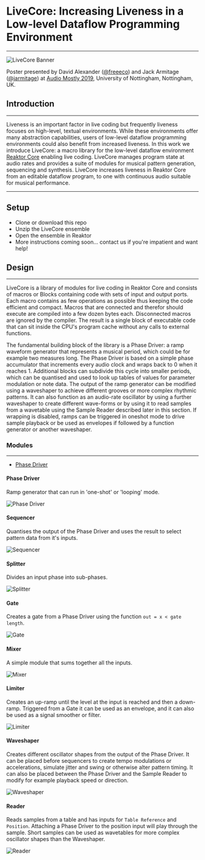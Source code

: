 # LiveCore: Increasing Liveness in a Low-level Dataflow Programming Environment
---

![LiveCore Banner](https://i.imgur.com/tMiYKKs.png)

Poster presented by David Alexander ([@freeeco](https://github.com/freeeco)) and Jack Armitage ([@jarmitage](https://github.com/jarmitage)) at [Audio Mostly 2019](https://audiomostly.com), University of Nottingham, Nottingham, UK.


## Introduction
---

Liveness is an important factor in live coding but frequently liveness focuses on high-level, textual environments.
While these environments offer many abstraction capabilities, users of low-level dataflow programming environments could also benefit from increased liveness.
In this work we introduce LiveCore: a macro library for the low-level dataflow environment [Reaktor Core](https://www.native-instruments.com/fileadmin/ni_media/downloads/manuals/REAKTOR_6_Building_in_Core_English_2015_11.pdf) enabling live coding.
LiveCore manages program state at audio rates and provides a suite of modules for musical pattern generation, sequencing and synthesis.
LiveCore increases liveness in Reaktor Core from an editable dataflow program, to one with continuous audio suitable for musical performance.

---

## Setup

- Clone or download this repo
- Unzip the LiveCore ensemble
- Open the ensemble in Reaktor
- More instructions coming soon... contact us if you're impatient and want help!

## Design
---

LiveCore is a library of modules for live coding in Reaktor Core and consists of macros or Blocks containing code with sets of input and output ports.
Each macro contains as few operations as possible thus keeping the code efficient and compact.
Macros that are connected and therefor should execute are compiled into a few dozen bytes each. Disconnected macros are ignored by the compiler.
The result is a single block of executable code that can sit inside the CPU's program cache without any calls to external functions.

The fundamental building block of the library is a Phase Driver: a ramp waveform generator that represents a musical period, which could be for example two measures long.
The Phase Driver is based on a simple phase accumulator that increments every audio clock and wraps back to 0 when it reaches 1.
Additional blocks can subdivide this cycle into smaller periods, which can be quantised and used to look up tables of values for parameter modulation or note data. 
The output of the ramp generator can be modified using a waveshaper to achieve different grooves or more complex rhythmic patterns.
It can also function as an audio-rate oscillator by using a further waveshaper to create different wave-forms or by using it to read samples from a wavetable using the Sample Reader described later in this section.
If wrapping is disabled, ramps can be triggered in oneshot mode to drive sample playback or be used as envelopes if followed by a function generator or another waveshaper.

### Modules
---

- [Phase Driver](#phase-driver)

#### Phase Driver

Ramp generator that can run in 'one-shot' or 'looping' mode.

![Phase Driver](https://i.imgur.com/55xRAVY.png)

#### Sequencer

Quantises the output of the Phase Driver and uses the result to select pattern data from it's inputs.

![Sequencer](https://i.imgur.com/cJZeVMz.png)

#### Splitter

Divides an input phase into sub-phases.

![Splitter](https://i.imgur.com/8dODKH6.png)

#### Gate

Creates a gate from a Phase Driver using the function `out = x < gate length`.

![Gate](https://i.imgur.com/FD8675k.png)

#### Mixer

A simple module that sums together all the inputs.

![Mixer](https://i.imgur.com/R41SWi4.png)

#### Limiter

Creates an up-ramp until the level at the input is reached and then a down-ramp.
Triggered from a Gate it can be used as an envelope, and 
it can also be used as a signal smoother or filter.

![Limiter](https://i.imgur.com/AQF9i72.png)

#### Waveshaper

Creates different oscillator shapes from the output of the Phase Driver. 
It can be placed before sequencers to create tempo modulations or accelerations, simulate jitter and swing or otherwise alter pattern timing.
It can also be placed between the Phase Driver and the Sample Reader to modify for example playback speed or direction.

![Waveshaper](https://i.imgur.com/7EINPD3.png)

#### Reader

Reads samples from a table and has inputs for `Table Reference` and `Position`. 
Attaching a Phase Driver to the position input will play through the sample.
Short samples can be used as wavetables for more complex oscillator shapes than the Waveshaper.

![Reader](https://i.imgur.com/ragtr1r.png)
